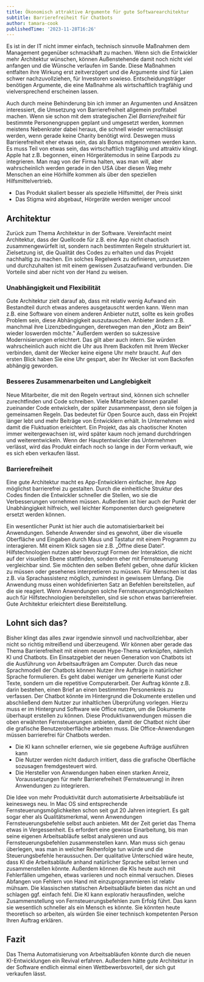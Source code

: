 ```yaml
---
title: Ökonomisch attraktive Argumente für gute Softwarearchitektur
subtitle: Barrierefreiheit für Chatbots
author: tamara-cook
publishedTime: '2023-11-28T16:26'
---
```


Es ist in der IT nicht immer einfach, technisch sinnvolle Maßnahmen dem Management gegenüber schmackhaft zu machen.
Wenn sich die Entwickler mehr Architektur wünschen, können Außenstehende damit noch nicht viel anfangen und die Wünsche verlaufen im Sande.
Diese Maßnahmen entfalten ihre Wirkung erst zeitverzögert und die Argumente sind für Laien schwer nachzuvollziehen, für Investoren sowieso.
Entscheidungsträger benötigen Argumente, die eine Maßnahme als wirtschaftlich tragfähig und vielversprechend erscheinen lassen.

Auch durch meine Behinderung bin ich immer an Argumenten und Ansätzen interessiert, die Umsetzung von Barrierefreiheit allgemein profitabel machen.
Wenn sie schon mit dem strategischen Ziel _Barrierefreiheit_ für bestimmte Personengruppen geplant und umgesetzt werden,
kommen meistens Nebenkrater dabei heraus, die schnell wieder vernachlässigt werden, wenn gerade keine Charity benötigt wird.
Deswegen muss Barrierefreiheit eher etwas sein, das als Bonus mitgenommen werden kann.
Es muss Teil von etwas sein, das wirtschaftlich tragfähig und attraktiv klingt.
Apple hat z.B. begonnen, einen Hörgerätemodus in seine Earpods zu integrieren.
Man mag von der Firma halten, was man will,
aber wahrscheinlich werden gerade in den USA über diesen Weg mehr Menschen an eine Hörhilfe kommen als über den speziellen Hilfsmittelvertrieb.

- Das Produkt skaliert besser als spezielle Hilfsmittel, der Preis sinkt
- Das Stigma wird abgebaut, Hörgeräte werden weniger uncool

## Architektur

Zurück zum Thema Architektur in der Software.
Vereinfacht meint Architektur, dass der Quellcode für z.B. eine App nicht chaotisch zusammengewürfelt ist, sondern nach bestimmten Regeln strukturiert ist.
Zielsetzung ist, die Qualität des Codes zu erhalten und das Projekt nachhaltig zu machen.
Ein solches Regelwerk zu definieren, umzusetzen und durchzuhalten ist mit einem gewissen Zusatzaufwand verbunden.
Die Vorteile sind aber nicht von der Hand zu weisen.

### Unabhängigkeit und Flexibilität

Gute Architektur zielt darauf ab, dass mit relativ wenig Aufwand ein Bestandteil durch etwas anderes ausgetauscht werden kann.
Wenn man z.B. eine Software von einem anderen Anbieter nutzt, sollte es kein großes Problem sein, diese Abhängigkeit auszutauschen.
Anbieter ändern z.B. manchmal ihre Lizenzbedingungen, deretwegen man den „Klotz am Bein“ wieder loswerden möchte.”
Außerdem werden so sukzessive Modernisierungen erleichtert.
Das gilt aber auch intern.
Sie würden wahrscheinlich auch nicht die Uhr aus Ihrem Backofen mit Ihrem Wecker verbinden, damit der Wecker keine eigene Uhr mehr braucht.
Auf den ersten Blick haben Sie eine Uhr gespart, aber Ihr Wecker ist vom Backofen abhängig geworden.

### Besseres Zusammenarbeiten und Langlebigkeit

Neue Mitarbeiter, die mit den Regeln vertraut sind, können sich schneller zurechtfinden und Code schreiben.
Viele Mitarbeiter können parallel zueinander Code entwickeln, der später zusammenpasst, denn sie folgen ja gemeinsamen Regeln.
Das bedeutet für Open Source auch, dass ein Projekt länger lebt und mehr Beiträge von Entwicklern erhält.
In Unternehmen wird damit die Fluktuation erleichtert.
Ein Projekt, das als chaotischer Knoten immer weitergewachsen ist, wird später kaum noch jemand durchdringen und weiterentwickeln.
Wenn der Hauptentwickler das Unternehmen verlässt, wird das Produkt einfach noch so lange in der Form verkauft, wie es sich eben verkaufen lässt.

### Barrierefreiheit

Eine gute Architektur macht es App-Entwicklern einfacher, ihre App möglichst barrierefrei zu gestalten.
Durch die einheitliche Struktur des Codes finden die Entwickler schneller die Stellen, wo sie die Verbesserungen vornehmen müssen.
Außerdem ist hier auch der Punkt der Unabhängigkeit hilfreich, weil leichter Komponenten durch geeignetere ersetzt werden können.

Ein wesentlicher Punkt ist hier auch die automatisierbarkeit bei Anwendungen.
Sehende Anwender sind es gewohnt, über die visuelle Oberfläche und Eingaben durch Maus und Tastatur mit einem Programm zu interagieren.
Mit einem Klick sagen sie z.B. „Öffne diese Datei“.
Hilfstechnologien nutzen aber bevorzugt Formen der Interaktion, die nicht auf der visuellen Ebene stattfinden, sondern eher mit Fernsteuerung vergleichbar sind.
Sie möchten den selben Befehl geben, ohne dafür klicken zu müssen oder gesehenes interpretieren zu müssen.
Für Menschen ist das z.B. via Sprachassistenz möglich, zumindest in gewissem Umfang.
Die Anwendung muss einen wohldefinierten Satz an Befehlen bereitstellen, auf die sie reagiert.
Wenn Anwendungen solche Fernsteuerungsmöglichkeiten auch für Hilfstechnologien bereitstellen, sind sie schon etwas barrierefreier.
Gute Architektur erleichtert diese Bereitstellung.

## Lohnt sich das?

Bisher klingt das alles zwar irgendwie sinnvoll und nachvollziehbar, aber nicht so richtig mitreißend und überzeugend.
Wir können aber gerade das Thema Barrierefreiheit mit einem neuen Hype-Thema verknüpfen, nämlich KI und Chatbots.
Ein Einsatzgebiet der neuen Generation von Chatbots ist die Ausführung von Arbeitsaufträgen am Computer.
Durch das neue Sprachmodell der Chatbots können Nutzer ihre Aufträge in natürlicher Sprache formulieren.
Es geht dabei weniger um generierte Kunst oder Texte, sondern um die repetitive Computerarbeit.
Der Auftrag könnte z.B. darin bestehen, einen Brief an einen bestimmten Personenkreis zu verfassen.
Der Chatbot könnte im Hintergrund die Dokumente erstellen und abschließend dem Nutzer zur inhaltlichen Überprüfung vorlegen.
Hierzu muss er im Hintergrund Software wie Office nutzen, um die Dokumente überhaupt erstellen zu können.
Diese Produktivanwendungen müssen die oben erwähnten Fernsteuerungen anbieten, damit der Chatbot nicht über die grafische Benutzeroberfläche arbeiten muss.
Die Office-Anwendungen müssen barrierefrei für Chatbots werden.

- Die KI kann schneller erlernen, wie sie gegebene Aufträge ausführen kann
- Die Nutzer werden nicht dadurch irritiert, dass die grafische Oberfläche sozusagen fremdgesteuert wird.
- Die Hersteller von Anwendungen haben einen starken Anreiz, Voraussetzungen für mehr Barrierefreiheit (Fernsteuerung) in ihren Anwendungen zu integrieren.

Die Idee von mehr Produktivität durch automatisierte Arbeitsabläufe ist keineswegs neu.
In Mac OS sind entsprechende Fernsteuerungsmöglichkeiten schon seit gut 20 Jahren integriert.
Es galt sogar eher als Qualitätsmerkmal, wenn Anwendungen Fernsteuerungsbefehle selbst auch anbieten.
Mit der Zeit geriet das Thema etwas in Vergessenheit.
Es erfordert eine gewisse Einarbeitung, bis man seine eigenen Arbeitsabläufe selbst analysieren und aus Fernsteuerungsbefehlen zusammenstellen kann.
Man muss sich genau überlegen, was man in welcher Reihenfolge tun würde und die Steuerungsbefehle heraussuchen.
Der qualitative Unterschied wäre heute, dass KI die Arbeitsabläufe anhand natürlicher Sprache selbst lernen und zusammenstellen könnte.
Außerdem können die KIs heute auch mit Fehlerfällen umgehen, etwas variieren und noch einmal versuchen.
Dieses Abfangen von Fehlern von Hand mit einzuprogrammieren ist relativ mühsam.
Die klassischen statischen Arbeitsabläufe bieten das nicht an und schlagen ggf. einfach fehl.
Die KI kann explorativ herausfinden, welche Zusammenstellung von Fernsteuerungsbefehlen zum Erfolg führt.
Das kann sie wesentlich schneller als ein Mensch es könnte.
Sie könnten heute theoretisch so arbeiten, als würden Sie einer technisch kompetenten Person Ihren Auftrag erklären.

## Fazit

Das Thema Automatisierung von Arbeitsabläufen könnte durch die neuen KI-Entwicklungen ein Revival erfahren.
Außerdem hätte gute Architektur in der Software endlich einmal einen Wettbewerbsvorteil, der sich gut verkaufen lässt.
